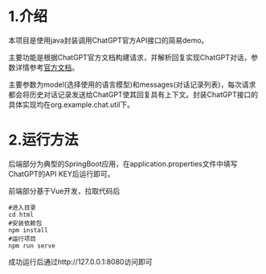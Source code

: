 # 1.介绍

本项目是使用java封装调用ChatGPT官方API接口的简易demo。

主要功能是根据ChatGPT官方文档构建请求，并解析回复实现ChatGPT对话，参数详情参考<a href="https://platform.openai.com/docs/api-reference/chat/create">官方文档</a>。

主要参数为model(选择使用的语言模型)和messages(对话记录列表)，每次请求都会将历史对话记录发送给ChatGPT使其回复具有上下文。封装ChatGPT接口的具体实现均在org.example.chat.util下。

# 2.运行方法

后端部分为典型的SpringBoot应用，在application.properties文件中填写ChatGPT的API KEY后运行即可。

前端部分基于Vue开发，拉取代码后

```shell
#进入目录
cd html
#安装依赖包
npm install
#运行项目
npm run serve
```

成功运行后通过http://127.0.0.1:8080访问即可
